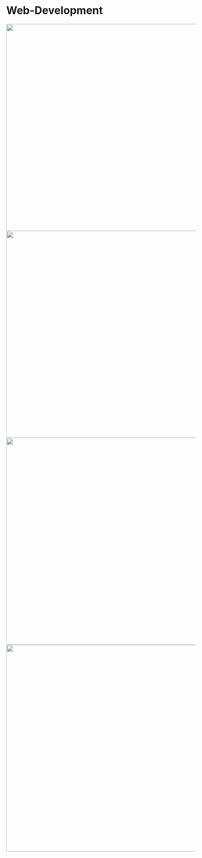 # Web-Development
<div id="header" align="center">
   <img src="https://github-production-user-asset-6210df.s3.amazonaws.com/55986701/257161827-07366791-eea2-4a6a-a219-85630d012917.png" width="550"/><br>
   
</div>
<div id="header" align="center">
   <img src="https://github-production-user-asset-6210df.s3.amazonaws.com/55986701/257162795-de56c431-6c48-41fb-b0bb-109bbd800e33.png" width="550"/><br>
</div>
<div id="header" align="center">
   <img src="https://github-production-user-asset-6210df.s3.amazonaws.com/55986701/257163295-c124f522-610f-454f-a8f1-4843cae860c0.png" width="550"/><br>
</div>
<div id="header" align="center">
   <img src="https://github-production-user-asset-6210df.s3.amazonaws.com/55986701/257164635-580f9c36-9bc2-4746-bd5d-722ecdfdab27.png" width="550"/><br>
</div>
